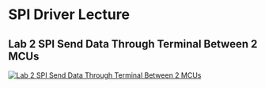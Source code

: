 # SPI Driver Lecture
## Lab 2 SPI Send Data Through Terminal Between 2 MCUs
[![Lab 2 SPI Send Data Through Terminal Between 2 MCUs](https://github.com/Mina-Karam/Master_Embedded_Systems/blob/master/Unit_8_MCU_Interfacing/Lesson_4_SPI_Part_1/Section/Lab_2_Use_MAX7221_To_Send_Numbers/Lab_2.gif)](https://drive.google.com/drive/folders/1PhwmvH43zRmACB-ZDk44O2n1Pr3pwq36)
